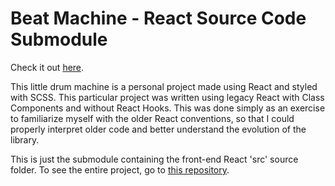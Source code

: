 # Beat Machine - React Source Code Submodule

Check it out [here](https://www.sunkenworld.com/drum-machine).

This little drum machine is a personal project made using React and styled with SCSS. This particular project was written using legacy React with Class Components and without React Hooks. This was done simply as an exercise to familiarize myself with the older React conventions, so that I could properly interpret older code and better understand the evolution of the library.

This is just the submodule containing the front-end React 'src' source folder. To see the entire project, go to [this repository](https://github.com/mackenziewritescode/drum-machine).
